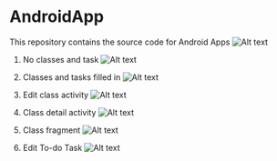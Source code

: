 AndroidApp
==========

This repository contains the source code for Android Apps
![Alt text]("")

1. No classes and task
![Alt text](DemoImage/1.png "1")

2. Classes and tasks filled in
![Alt text](DemoImage/2.png "2")

3. Edit class activity
![Alt text](DemoImage/3.png "3")

4. Class detail activity
![Alt text](DemoImage/4.png "4")

5. Class fragment
![Alt text](DemoImage/4_2.png "4_2")

6. Edit To-do Task
![Alt text](DemoImage/5.png "5")